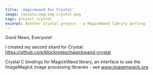 ```yaml
---
title: 'magickwand for Crystal'
image: /assets/img/img-crystal.png
tags: project crystal
excerpt: Another Crystal project - a MagickWand library porting
---
```


Good News, Everyone!

I created my second shard for Crystal:
<https://github.com/blocknotes/magickwand-crystal>

Crystal C bindings for MagickWand library, an interface to use the ImageMagick image processing libraries - see www.imagemagick.org
